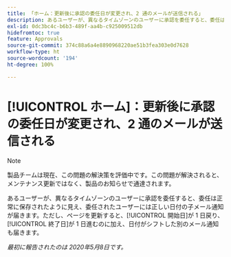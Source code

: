 ```yaml
---
title: 「ホーム：更新後に承認の委任日が変更され、2 通のメールが送信される」
description: あるユーザーが、異なるタイムゾーンのユーザーに承認を委任すると、委任は正常に保存されたように見え、委任されたユーザーには正しい日付の子メール通知が届きます。ただし、ページを更新すると、開始日が 1 日戻り、終了日が 1 日進むのに加え、日付がシフトした別のメール通知も届きます。
exl-id: 0dc3bc4c-b6b3-489f-aa4b-c925009512db
hidefromtoc: true
feature: Approvals
source-git-commit: 374c88a6a4e8890968220ae51b3fea303e0d7628
workflow-type: ht
source-wordcount: '194'
ht-degree: 100%

---
```


# [!UICONTROL ホーム]：更新後に承認の委任日が変更され、2 通のメールが送信される

>[!NOTE]
>
>製品チームは現在、この問題の解決策を評価中です。この問題が解決されると、メンテナンス更新ではなく、製品のお知らせで通達されます。

あるユーザーが、異なるタイムゾーンのユーザーに承認を委任すると、委任は正常に保存されたように見え、委任されたユーザーには正しい日付の子メール通知が届きます。ただし、ページを更新すると、[!UICONTROL 開始日]が 1 日戻り、[!UICONTROL 終了日]が 1 日進むのに加え、日付がシフトした別のメール通知も届きます。


_最初に報告されたのは 2020年5月8日です。_
